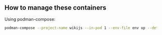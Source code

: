## How to manage these containers

Using podman-compose:

```bash
podman-compose --project-name wikijs --in-pod 1 --env-file env up --detach
```
